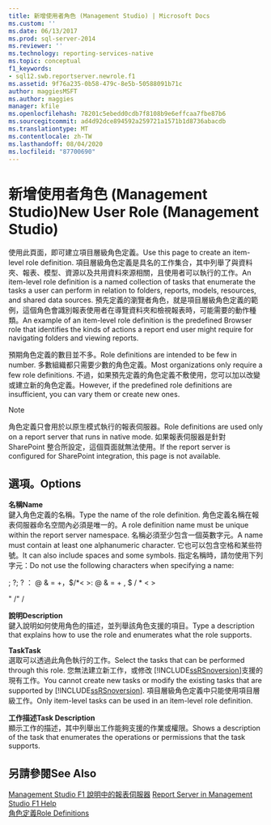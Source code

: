 ```yaml
---
title: 新增使用者角色 (Management Studio) | Microsoft Docs
ms.custom: ''
ms.date: 06/13/2017
ms.prod: sql-server-2014
ms.reviewer: ''
ms.technology: reporting-services-native
ms.topic: conceptual
f1_keywords:
- sql12.swb.reportserver.newrole.f1
ms.assetid: 9f76a235-0b58-479c-8e5b-50588091b71c
author: maggiesMSFT
ms.author: maggies
manager: kfile
ms.openlocfilehash: 78201c5ebedd0cdb7f8108b9e6effcaa7fbe87b6
ms.sourcegitcommit: ad4d92dce894592a259721a1571b1d8736abacdb
ms.translationtype: MT
ms.contentlocale: zh-TW
ms.lasthandoff: 08/04/2020
ms.locfileid: "87700690"
---
```

# <a name="new-user-role-management-studio"></a><span data-ttu-id="7cf1d-102">新增使用者角色 (Management Studio)</span><span class="sxs-lookup"><span data-stu-id="7cf1d-102">New User Role (Management Studio)</span></span>
  <span data-ttu-id="7cf1d-103">使用此頁面，即可建立項目層級角色定義。</span><span class="sxs-lookup"><span data-stu-id="7cf1d-103">Use this page to create an item-level role definition.</span></span> <span data-ttu-id="7cf1d-104">項目層級角色定義是具名的工作集合，其中列舉了與資料夾、報表、模型、資源以及共用資料來源相關，且使用者可以執行的工作。</span><span class="sxs-lookup"><span data-stu-id="7cf1d-104">An item-level role definition is a named collection of tasks that enumerate the tasks a user can perform in relation to folders, reports, models, resources, and shared data sources.</span></span> <span data-ttu-id="7cf1d-105">預先定義的瀏覽者角色，就是項目層級角色定義的範例，這個角色會識別報表使用者在導覽資料夾和檢視報表時，可能需要的動作種類。</span><span class="sxs-lookup"><span data-stu-id="7cf1d-105">An example of an item-level role definition is the predefined Browser role that identifies the kinds of actions a report end user might require for navigating folders and viewing reports.</span></span>  
  
 <span data-ttu-id="7cf1d-106">預期角色定義的數目並不多。</span><span class="sxs-lookup"><span data-stu-id="7cf1d-106">Role definitions are intended to be few in number.</span></span> <span data-ttu-id="7cf1d-107">多數組織都只需要少數的角色定義。</span><span class="sxs-lookup"><span data-stu-id="7cf1d-107">Most organizations only require a few role definitions.</span></span> <span data-ttu-id="7cf1d-108">不過，如果預先定義的角色定義不敷使用，您可以加以改變或建立新的角色定義。</span><span class="sxs-lookup"><span data-stu-id="7cf1d-108">However, if the predefined role definitions are insufficient, you can vary them or create new ones.</span></span>  
  
> [!NOTE]  
>  <span data-ttu-id="7cf1d-109">角色定義只會用於以原生模式執行的報表伺服器。</span><span class="sxs-lookup"><span data-stu-id="7cf1d-109">Role definitions are used only on a report server that runs in native mode.</span></span> <span data-ttu-id="7cf1d-110">如果報表伺服器是針對 SharePoint 整合所設定，這個頁面就無法使用。</span><span class="sxs-lookup"><span data-stu-id="7cf1d-110">If the report server is configured for SharePoint integration, this page is not available.</span></span>  
  
## <a name="options"></a><span data-ttu-id="7cf1d-111">選項。</span><span class="sxs-lookup"><span data-stu-id="7cf1d-111">Options</span></span>  
 <span data-ttu-id="7cf1d-112">**名稱**</span><span class="sxs-lookup"><span data-stu-id="7cf1d-112">**Name**</span></span>  
 <span data-ttu-id="7cf1d-113">鍵入角色定義的名稱。</span><span class="sxs-lookup"><span data-stu-id="7cf1d-113">Type the name of the role definition.</span></span> <span data-ttu-id="7cf1d-114">角色定義名稱在報表伺服器命名空間內必須是唯一的。</span><span class="sxs-lookup"><span data-stu-id="7cf1d-114">A role definition name must be unique within the report server namespace.</span></span> <span data-ttu-id="7cf1d-115">名稱必須至少包含一個英數字元。</span><span class="sxs-lookup"><span data-stu-id="7cf1d-115">A name must contain at least one alphanumeric character.</span></span> <span data-ttu-id="7cf1d-116">它也可以包含空格和某些符號。</span><span class="sxs-lookup"><span data-stu-id="7cf1d-116">It can also include spaces and some symbols.</span></span> <span data-ttu-id="7cf1d-117">指定名稱時，請勿使用下列字元：</span><span class="sxs-lookup"><span data-stu-id="7cf1d-117">Do not use the following characters when specifying a name:</span></span>  
  
 <span data-ttu-id="7cf1d-118">; ?</span><span class="sxs-lookup"><span data-stu-id="7cf1d-118">; ?</span></span> <span data-ttu-id="7cf1d-119">： \@ & = +，$/\*\< ></span><span class="sxs-lookup"><span data-stu-id="7cf1d-119">: \@ & = + , $ / \* \< ></span></span>  
  
 <span data-ttu-id="7cf1d-120">" /</span><span class="sxs-lookup"><span data-stu-id="7cf1d-120">" /</span></span>  
  
 <span data-ttu-id="7cf1d-121">**說明**</span><span class="sxs-lookup"><span data-stu-id="7cf1d-121">**Description**</span></span>  
 <span data-ttu-id="7cf1d-122">鍵入說明如何使用角色的描述，並列舉該角色支援的項目。</span><span class="sxs-lookup"><span data-stu-id="7cf1d-122">Type a description that explains how to use the role and enumerates what the role supports.</span></span>  
  
 <span data-ttu-id="7cf1d-123">**Task**</span><span class="sxs-lookup"><span data-stu-id="7cf1d-123">**Task**</span></span>  
 <span data-ttu-id="7cf1d-124">選取可以透過此角色執行的工作。</span><span class="sxs-lookup"><span data-stu-id="7cf1d-124">Select the tasks that can be performed through this role.</span></span> <span data-ttu-id="7cf1d-125">您無法建立新工作，或修改 [!INCLUDE[ssRSnoversion](../../includes/ssrsnoversion-md.md)]支援的現有工作。</span><span class="sxs-lookup"><span data-stu-id="7cf1d-125">You cannot create new tasks or modify the existing tasks that are supported by [!INCLUDE[ssRSnoversion](../../includes/ssrsnoversion-md.md)].</span></span> <span data-ttu-id="7cf1d-126">項目層級角色定義中只能使用項目層級工作。</span><span class="sxs-lookup"><span data-stu-id="7cf1d-126">Only item-level tasks can be used in an item-level role definition.</span></span>  
  
 <span data-ttu-id="7cf1d-127">**工作描述**</span><span class="sxs-lookup"><span data-stu-id="7cf1d-127">**Task Description**</span></span>  
 <span data-ttu-id="7cf1d-128">顯示工作的描述，其中列舉出工作能夠支援的作業或權限。</span><span class="sxs-lookup"><span data-stu-id="7cf1d-128">Shows a description of the task that enumerates the operations or permissions that the task supports.</span></span>  
  
## <a name="see-also"></a><span data-ttu-id="7cf1d-129">另請參閱</span><span class="sxs-lookup"><span data-stu-id="7cf1d-129">See Also</span></span>  
 <span data-ttu-id="7cf1d-130">[Management Studio F1 說明中的報表伺服器](report-server-in-management-studio-f1-help.md) </span><span class="sxs-lookup"><span data-stu-id="7cf1d-130">[Report Server in Management Studio F1 Help](report-server-in-management-studio-f1-help.md) </span></span>  
 [<span data-ttu-id="7cf1d-131">角色定義</span><span class="sxs-lookup"><span data-stu-id="7cf1d-131">Role Definitions</span></span>](../security/role-definitions.md)  
  
  

